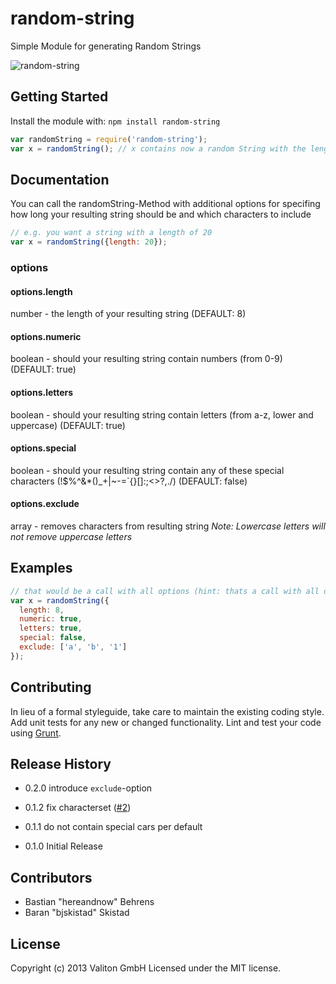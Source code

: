 # random-string

Simple Module for generating Random Strings

![random-string](https://api.travis-ci.org/valiton/node-random-string.png "random-string")

## Getting Started
Install the module with: `npm install random-string`

```javascript
var randomString = require('random-string');
var x = randomString(); // x contains now a random String with the length of 8
```

## Documentation

You can call the randomString-Method with additional options for specifing how long your resulting string should be and which characters to include

```javascript
// e.g. you want a string with a length of 20
var x = randomString({length: 20});
```

### options

#### options.length

number - the length of your resulting string (DEFAULT: 8)

#### options.numeric

boolean - should your resulting string contain numbers (from 0-9) (DEFAULT: true)

#### options.letters

boolean - should your resulting string contain letters (from a-z, lower and uppercase) (DEFAULT: true)

#### options.special

boolean - should your resulting string contain any of these special characters (!$%^&*()_+|~-=\`{}[]:;<>?,./) (DEFAULT: false)

#### options.exclude

array - removes characters from resulting string
*Note: Lowercase letters will not remove uppercase letters*


## Examples

```javascript
// that would be a call with all options (hint: thats a call with all defaults, und the options wouldnt be necessary in that case!)
var x = randomString({
  length: 8,
  numeric: true,
  letters: true,
  special: false,
  exclude: ['a', 'b', '1']
});
```

## Contributing
In lieu of a formal styleguide, take care to maintain the existing coding style. Add unit tests for any new or changed functionality. Lint and test your code using [Grunt](http://gruntjs.com/).


## Release History

- 0.2.0 introduce `exclude`-option

- 0.1.2 fix characterset ([#2](https://github.com/valiton/node-random-string/issues/2))

- 0.1.1 do not contain special cars per default

- 0.1.0 Initial Release


## Contributors

- Bastian "hereandnow" Behrens
- Baran "bjskistad" Skistad


## License
Copyright (c) 2013 Valiton GmbH
Licensed under the MIT license.
